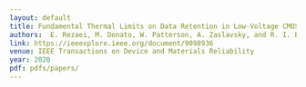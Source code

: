 ```yaml
---
layout: default
title: Fundamental Thermal Limits on Data Retention in Low-Voltage CMOS Latches and SRAM 
authors:  E. Rezaei, M. Donato, W. Patterson, A. Zaslavsky, and R. I. Bahar 
link: https://ieeexplore.ieee.org/document/9098936
venue: IEEE Transactions on Device and Materials Reliability
year: 2020
pdf: pdfs/papers/
---
```

